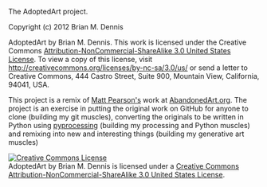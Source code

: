 The AdoptedArt project.

Copyright (c) 2012 Brian M. Dennis

AdoptedArt by Brian M. Dennis. This work is licensed under the
Creative Commons [Attribution-NonCommercial-ShareAlike 3.0 United
States License][2]. To view a copy of this license, visit
http://creativecommons.org/licenses/by-nc-sa/3.0/us/ or send a letter
to Creative Commons, 444 Castro Street, Suite 900, Mountain View,
California, 94041, USA.

This project is a remix of [Matt Pearson's](http://zenbullets.com)
work at [AbandonedArt.org](http://abandonedart.org). The project is an
exercise in putting the original work on GitHub for anyone to clone
(building my git muscles), converting the originals to be written in
Python using [pyprocessing][1] (building my processing and Python
muscles) and remixing into new and interesting things (building my
generative art muscles)

<a rel="license"
href="http://creativecommons.org/licenses/by-nc-sa/3.0/us/"><img
alt="Creative Commons License" style="border-width:0"
src="http://i.creativecommons.org/l/by-nc-sa/3.0/us/88x31.png"
/></a><br /><span xmlns:dct="http://purl.org/dc/terms/"
property="dct:title">AdoptedArt</span> by <span
xmlns:cc="http://creativecommons.org/ns#"
property="cc:attributionName">Brian M. Dennis</span> is licensed under
a <a rel="license"
href="http://creativecommons.org/licenses/by-nc-sa/3.0/us/">Creative
Commons Attribution-NonCommercial-ShareAlike 3.0 United States
License</a>.

[1]: http://code.google.com/p/pyprocessing/
[2]: http://creativecommons.org/licenses/by-nc-sa/3.0/us/
